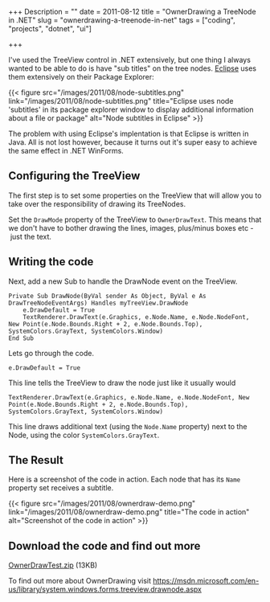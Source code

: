 +++
Description = ""
date = 2011-08-12
title = "OwnerDrawing a TreeNode in .NET"
slug = "ownerdrawing-a-treenode-in-net"
tags = ["coding", "projects", "dotnet", "ui"]

+++

I've used the TreeView control in .NET extensively, but one thing I always wanted to be able to do is have "sub titles" on the tree nodes. [Eclipse](http://www.eclipse.org/) uses them extensively on their Package Explorer<!--more-->:

{{< figure src="/images/2011/08/node-subtitles.png" link="/images/2011/08/node-subtitles.png" title="Eclipse uses node 'subtitles' in its package explorer window to display additional information about a file or package" alt="Node subtitles in Eclipse" >}}

The problem with using Eclipse's implentation is that Eclipse is written in Java. All is not lost however, because it turns out it's super easy to achieve the same effect in .NET WinForms.

## Configuring the TreeView

The first step is to set some properties on the TreeView that will allow you to take over the responsibility of drawing its TreeNodes.

Set the `DrawMode` property of the TreeView to `OwnerDrawText`. This means that we don't have to bother drawing the lines, images, plus/minus boxes etc -  just the text.

## Writing the code

Next, add a new Sub to handle the DrawNode event on the TreeView.

```vbnet
Private Sub DrawNode(ByVal sender As Object, ByVal e As DrawTreeNodeEventArgs) Handles myTreeView.DrawNode
    e.DrawDefault = True
    TextRenderer.DrawText(e.Graphics, e.Node.Name, e.Node.NodeFont, New Point(e.Node.Bounds.Right + 2, e.Node.Bounds.Top), SystemColors.GrayText, SystemColors.Window)
End Sub
```

Lets go through the code.

```vbnet
e.DrawDefault = True
```

This line tells the TreeView to draw the node just like it usually would

```vbnet
TextRenderer.DrawText(e.Graphics, e.Node.Name, e.Node.NodeFont, New Point(e.Node.Bounds.Right + 2, e.Node.Bounds.Top), SystemColors.GrayText, SystemColors.Window)
```

This line draws additional text (using the `Node.Name` property) next to the Node, using the color `SystemColors.GrayText`.

## The Result

Here is a screenshot of the code in action. Each node that has its `Name` property set receives a subtitle.

{{< figure src="/images/2011/08/ownerdraw-demo.png" link="/images/2011/08/ownerdraw-demo.png" title="The code in action" alt="Screenshot of the code in action" >}}

## Download the code and find out more

[OwnerDrawTest.zip](/files/2011/08/OwnerDrawTest.zip) (13KB)

To find out more about OwnerDrawing visit https://msdn.microsoft.com/en-us/library/system.windows.forms.treeview.drawnode.aspx

